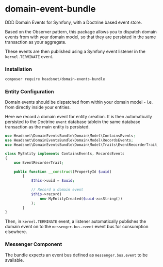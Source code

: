 # domain-event-bundle

DDD Domain Events for Symfony, with a Doctrine based event store.

Based on the Observer pattern, this package allows you to dispatch domain events from 
with your domain model, so that they are persisted in the same transaction as your aggregate.

These events are then published using a Symfony event listener in the `kernel.TERMINATE` event.

### Installation

```bash
composer require headsnet/domain-events-bundle
```

### Entity Configuration

Domain events should be dispatched from within your domain model - i.e. from directly inside your entities.

Here we record a domain event for entity creation. It is then automatically persisted to the Doctrine `event` database tablein the same database transaction as the main entity is persisted.

```php
use Headsnet\DomainEventsBundle\Domain\Model\ContainsEvents;
use Headsnet\DomainEventsBundle\Domain\Model\RecordsEvents;
use Headsnet\DomainEventsBundle\Domain\Model\Traits\EventRecorderTrait;

class MyEntity implements ContainsEvents, RecordsEvents
{
	use EventRecorderTrait;
	
	public function __construct(PropertyId $uuid)
    	{
    	    $this->uuid = $uuid;
    	    
    	    // Record a domain event
    	    $this->record(
    		    new MyEntityCreated($uuid->asString())
    	    );
    	}
}
```

Then, in `kernel.TERMINATE` event, a listener automatically publishes the domain event on to the `messenger.bus.event` event bus for consumption elsewhere.

### Messenger Component

The bundle expects an event bus defined as `messenger.bus.event` to be available.

